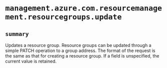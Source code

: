 # `management.azure.com.resourcemanagement.resourcegroups.update`

## `summary`
Updates a resource group. Resource groups can be updated through a simple PATCH operation to a group address. The format of the request is the same as that for creating a resource group. If a field is unspecified, the current value is retained.


